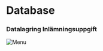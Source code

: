 # Database
### Datalagring Inlämningsuppgift
![Menu](https://user-images.githubusercontent.com/111746756/227711605-7315625a-2adf-4d69-8e02-17fa05c745ef.jpg)
